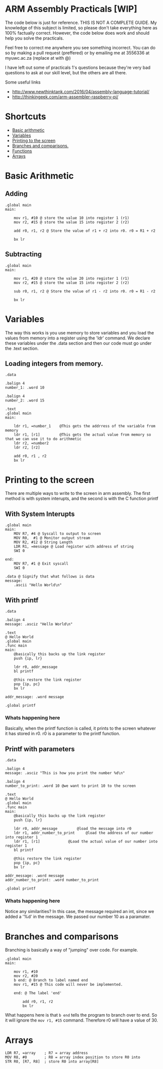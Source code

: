 # ARM Assembly Practicals [WIP]

The code below is just for reference. THIS IS NOT A COMPLETE GUIDE. My knowledge of this subject is limited, so please don't take everything here as 100% factually correct. However, the code below does work and should help you solve the practicals. 

Feel free to correct me anywhere you see something incorrect. You can do so by making a pull request (preffered) or by emailing me at 3556336 at myuwc.ac.za (replace at with @)

I have left out some of practicals 1's questions because they're very bad questions to ask at our skill level, but the others are all there. 

Some useful links

* http://www.newthinktank.com/2016/04/assembly-language-tutorial/
* http://thinkingeek.com/arm-assembler-raspberry-pi/

# Shortcuts

* [Basic arithmetic](#basic-arithmetic)
* [Variables](#variables)
* [Printing to the screen](#printing-to-the-screen)
* [Branches and comparisons.](#)
* [Functions](#)
* [Arrays](#arrays)


# Basic Arithmetic

## Adding
	
	.global main
	main:

		mov r1, #10 @ store the value 10 into register 1 (r1)
		mov r2, #15 @ store the value 15 into register 2 (r2)

		add r0, r1, r2 @ Store the value of r1 + r2 into r0. r0 = R1 + r2

		bx lr
		
## Subtracting

	.global main
	main:

		mov r1, #20 @ store the value 20 into register 1 (r1)
		mov r2, #15 @ store the value 15 into register 2 (r2)

		sub r0, r1, r2 @ Store the value of r1 - r2 into r0. r0 = R1 - r2

		bx lr

# Variables
The way this works is you use memory to store variables and you load the values from memory into a register using the 'ldr' command. We declare these variables under the .data section and then our code must go under the .text section.

## Loading integers from memory.
	
	.data
	
	.balign 4 
	number_1: .word 10
	
	.balign 4 
	number_2: .word 15
		
	.text
	.global main
	main: 
		
		ldr r1, =number_1 	 @This gets the addrress of the variable from memory
		ldr r1, [r1]		 @This gets the actual value from memory so that we can use it to do arithmetic
		ldr r2, =number2
		ldr r2, [r2]
		
		add r0, r1 , r2 
		bx lr
		

# Printing to the screen

There are multiple ways to write to the screen in arm assembly. The first method is with system interupts, and the second is with the C function printf

## With System Interupts 

	.global main
	main:
		MOV R7, #4 @ Syscall to output to screen
		MOV R0,  #1 @ Monitor output stream
		MOV R2, #12 @ String Length
		LDR R1, =message @ Load register with address of string
		SWI 0

	end:
		MOV R7, #1 @ Exit syscall
		SWI 0

	.data @ Signify that what follows is data
	message:
		.ascii "Hello World\n"
		
## With printf

	.data 

	.balign 4
	message: .asciz "Hello World\n"

	.text
	@ Hello World
	.global main
	.func main
	main:
		@basically this backs up the link register
		push {ip, lr}

		ldr r0, addr_message
		bl printf	

		@this restore the link register
		pop {ip, pc}
		bx lr

	addr_message: .word message

	.global printf
	
### Whats happening here

Basically, when the printf function is called, it prints to the screen whatever it has stored in r0. r0 is a parameter to the printf function. 

## Printf with parameters

    .data 

	.balign 4
	message: .asciz "This is how you print the number %d\n"
	
	.balign 4
	number_to_print: .word 10 @we want to print 10 to the screen
	
	.text
	@ Hello World
	.global main
	.func main
	main:
		@basically this backs up the link register
		push {ip, lr}

		ldr r0, addr_message		 @load the message into r0
		ldr r1, addr_number_to_print 	 @load the address of our number into register 1
		ldr r1, [r1] 			 @Load the actual value of our number into register 1
		bl printf	

		@this restore the link register
		pop {ip, pc}
		bx lr

	addr_message: .word message
	addr_number_to_print: .word number_to_print

	.global printf

### Whats happening here

Notice any similarities? In this case, the message required an int, since we added a '%d' in the message. We passed our number 10 as a paramater. 

# Branches and comparisons

Branching is basically a way of "jumping" over code. For example.

	.global main
	main:

		mov r1, #10
		mov r2, #20
		b end: @ Branch to label named end
		mov r1, #15 @ This code will never be implemented. 

		end: @ The label 'end'
		
			add r0, r1, r2
			bx lr
			
What happens here is that `b end` tells the program to branch over to end. So it will ignore the `mov r1, #15` command. Therefore r0 will have a value of 30. 

# Arrays

	LDR R7, =array    ; R7 = array address
	MOV R8, #0        ; R8 = array index position to store R0 into
	STR R0, [R7, R8]  ; store R0 into array[R8]
